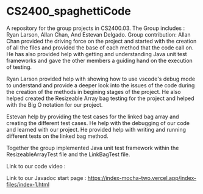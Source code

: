 # CS2400_spaghettiCode
A repository for the group projects in CS2400.03. The Group includes : Ryan Larson, Allan Chan, And Estevan Delgado. 
Group contribution: 
Allan Chan provided the driving force on the project and started with the creation of all the files and provided the base of each method that the code call on. He has also 
provided help with getting and understanding Java unit test frameworks and gave the other members a guiding hand on the execution of testing.

Ryan Larson provided help with showing how to use vscode's debug mode to understand and provide a deeper look into the issues of the code during the creation of the methods
in begining stages of the project. He also helped created the Resizeable Array bag testing for the project and helped with the Big O notation for our project.

Estevan help by providing the test cases for the linked bag array and creating the different test cases. He help with the debugging of our code and learned with our project.
He provided help with writing and running different tests on the linked bag method.

Together the group implemented Java unit test framework within the ResizeableArrayTest file and the LinkBagTest file. 

Link to our code video : 

Link to our Javadoc start page : https://index-mocha-two.vercel.app/index-files/index-1.html
